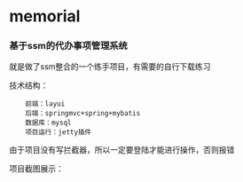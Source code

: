 # memorial
### 基于ssm的代办事项管理系统

就是做了ssm整合的一个练手项目，有需要的自行下载练习

技术结构：
```
    前端：layui
    后端：springmvc+spring+mybatis
    数据库：mysql
    项目运行：jetty插件
``` 
由于项目没有写拦截器，所以一定要登陆才能进行操作，否则报错

项目截图展示：

![]()
